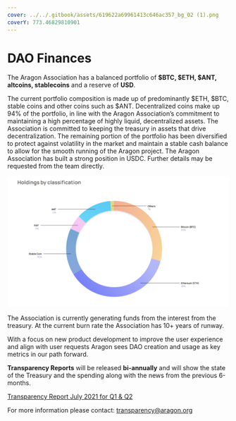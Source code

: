 ```yaml
---
cover: ../../.gitbook/assets/619622a69961413c646ac357_bg_02 (1).png
coverY: 773.46829810901
---
```


# DAO Finances

The Aragon Association has a balanced portfolio of **$BTC, $ETH, $ANT, altcoins, stablecoins** and a reserve of **USD**.

The current portfolio composition is made up of predominantly $ETH, $BTC, stable coins and other coins such as $ANT. Decentralized coins make up 94% of the portfolio, in line with the Aragon Association’s commitment to maintaining a high percentage of highly liquid, decentralized assets. The Association is committed to keeping the treasury in assets that drive decentralization. The remaining portion of the portfolio has been diversified to protect against volatility in the market and maintain a stable cash balance to allow for the smooth running of the Aragon project. The Aragon Association has built a strong position in USDC. Further details may be requested from the team directly.

![This image shows our holdings from Q3 2021](<../../.gitbook/assets/Screen Shot 2022-01-23 at 8.49.52 PM.png>)

The Association is currently generating funds from the interest from the treasury. At the current burn rate the Association has 10+ years of runway.

With a focus on new product development to improve the user experience and  align with user requests Aragon sees DAO creation and usage as key metrics in our path forward.

**Transparency Reports** will be released **bi-annually** and will show the state of the Treasury and the spending along with the news from the previous 6-months.

[Transparency Report July 2021 for Q1 & Q2 ](https://assets.website-files.com/5e997428d0f2eb13a90aec8c/60f15e66bc685a9ffefe088e\_Aragon\_Transparency\_Report\_-\_07-21\_18.pdf)

For more information please contact: transparency@aragon.org
